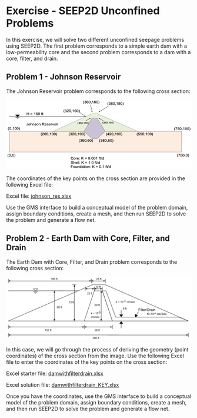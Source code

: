 # Exercise - SEEP2D Unconfined Problems

In this exercise, we will solve two different unconfined seepage problems using SEEP2D. The first problem corresponds to a simple earth dam with a low-permeability core and the second problem corresponds to a dam with a core, filter, and drain.

## Problem 1 - Johnson Reservoir

The Johnson Reservoir problem corresponds to the following cross section:

![johnson_res.png](johnson_res.png)

The coordinates of the key points on the cross section are provided in the following Excel file:

Excel file: [johnson_res.xlsx](johnson_res.xlsx)

Use the GMS interface to build a conceptual model of the problem domain, assign boundary conditions, create a mesh, and then run SEEP2D to solve the problem and generate a flow net.

## Problem 2 - Earth Dam with Core, Filter, and Drain

The Earth Dam with Core, Filter, and Drain problem corresponds to the following cross section:

![damwithfilterdrain.png](damwithfilterdrain.png)

In this case, we will go through the process of deriving the geometry (point coordinates) of the cross section from 
the image. Use the following Excel file to enter the coordinates of the key points on the cross section:

Excel starter file: [damwithfilterdrain.xlsx](damwithfilterdrain.xlsx)

Excel solution file: [damwithfilterdrain_KEY.xlsx](damwithfilterdrain_KEY.xlsx)

Once you have the coordinates, use the GMS interface to build a conceptual model of the problem domain, assign boundary conditions, create a mesh, and then run SEEP2D to solve the problem and generate a flow net.
